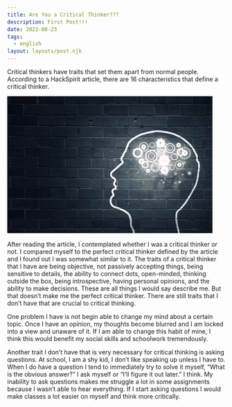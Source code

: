 ```yaml
---
title: Are You a Critical Thinker???
description: First Post!!!
date: 2022-08-23
tags:
  - english
layout: layouts/post.njk
---
```


Critical thinkers have traits that set them apart from normal people. According to a HackSpirit article, there are 16 characteristics that define a critical thinker.

![](/img/image-4.webp)

After reading the article, I contemplated whether I was a critical thinker or not. I compared myself to the perfect critical thinker defined by the article and I found out I was somewhat similar to it. The traits of a critical thinker that I have are being objective, not passively accepting things, being sensitive to details, the ability to connect dots, open-minded, thinking outside the box, being introspective, having personal opinions, and the ability to make decisions. These are all things I would say describe me. But that doesn’t make me the perfect critical thinker. There are still traits that I don’t have that are crucial to critical thinking.

One problem I have is not begin able to change my mind about a certain topic. Once I have an opinion, my thoughts become blurred and I am locked into a view and unaware of it. If I am able to change this habit of mine, I think this would benefit my social skills and schoolwork tremendously.

Another trait I don’t have that is very necessary for critical thinking is asking questions. At school, I am a shy kid, I don’t like speaking up unless I have to. When I do have a question I tend to immediately try to solve it myself, “What is the obvious answer?” I ask myself or “I’ll figure it out later.” I think. My inability to ask questions makes me struggle a lot in some assignments because I wasn’t able to hear everything. If I start asking questions I would make classes a lot easier on myself and think more critically. 

